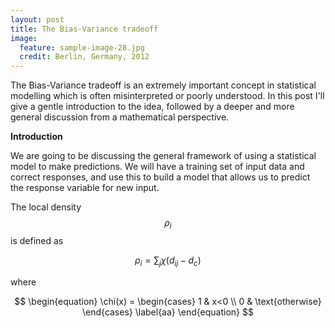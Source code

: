 ```yaml
---
layout: post
title: The Bias-Variance tradeoff
image:
  feature: sample-image-28.jpg
  credit: Berlin, Germany, 2012
---
```


The Bias-Variance tradeoff is an extremely important concept in statistical modelling which is often misinterpreted or poorly understood. In this post I'll give a gentle introduction to the idea, followed by a deeper and more general discussion from a mathematical perspective. 

**Introduction**

We are going to be discussing the general framework of using a statistical model to make predictions. We will have a training set of input data and correct responses, and use this to build a model that allows us to predict the response variable for new input. 

The local density $$\rho_{i}$$ is defined as

$$
\begin{equation}
    \rho_{i}=\sum_{j}\chi(d_{ij}-d_{c})
\end{equation}
$$

where

$$
\begin{equation}
\chi(x) = 
    \begin{cases}
        1 & x<0 \\
        0 & \text{otherwise}
    \end{cases}
    \label{aa}
\end{equation}
$$
